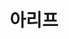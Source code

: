 ---
layout: page
title: 아리프
description: Ph.D
img: /assets/img/아리프.jpg
importance: 2
category: current
---